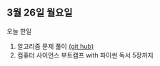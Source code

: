 ## 3월 26일 월요일

오늘 한일

1. 알고리즘 문제 풀이 [(git hub)](https://github.com/zooozoo/algorithm)
2. 컴퓨터 사이언스 부트캠프 with 파이썬 독서 5장까지
